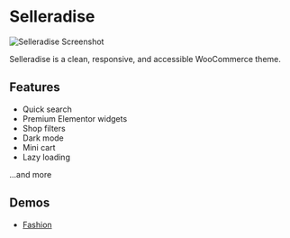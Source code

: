 # Selleradise

![Selleradise Screenshot](https://selleradise.com/dist/images/hero/default.png)

Selleradise is a clean, responsive, and accessible WooCommerce theme.

## Features

- Quick search
- Premium Elementor widgets
- Shop filters
- Dark mode
- Mini cart
- Lazy loading

...and more

## Demos

- [Fashion](https://selleradise.redoxbird.com/)
